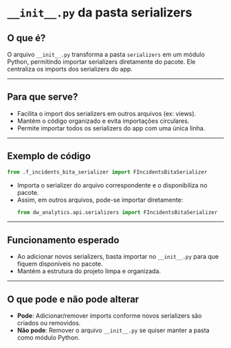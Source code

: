 # `__init__.py` da pasta serializers

## O que é?

O arquivo `__init__.py` transforma a pasta `serializers` em um módulo Python, permitindo importar serializers diretamente do pacote. Ele centraliza os imports dos serializers do app.

---

## Para que serve?

- Facilita o import dos serializers em outros arquivos (ex: views).
- Mantém o código organizado e evita importações circulares.
- Permite importar todos os serializers do app com uma única linha.

---

## Exemplo de código

```python
from .f_incidents_bita_serializer import FIncidentsBitaSerializer
```

- Importa o serializer do arquivo correspondente e o disponibiliza no pacote.
- Assim, em outros arquivos, pode-se importar diretamente:
  ```python
  from dw_analytics.api.serializers import FIncidentsBitaSerializer
  ```

---

## Funcionamento esperado

- Ao adicionar novos serializers, basta importar no `__init__.py` para que fiquem disponíveis no pacote.
- Mantém a estrutura do projeto limpa e organizada.

---

## O que pode e não pode alterar

- **Pode**: Adicionar/remover imports conforme novos serializers são criados ou removidos.
- **Não pode**: Remover o arquivo `__init__.py` se quiser manter a pasta como módulo Python.
